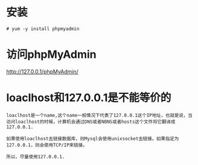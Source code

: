 # 安装
```
# yum -y install phpmyadmin
```

# 访问phpMyAdmin
http://127.0.0.1/phpMyAdmin/

# loaclhost和127.0.0.1是不能等价的
```
loaclhost是一个name,这个name一般情况下代表了127.0.0.1这个IP地址，也就是说，当访问loaclhost的时候，计算机会通过DNS或者NBNS或者hosts这个文件将它翻译成127.0.0.1.

如果使用loaclhost去链接数据库，则Mysql会使用unixsocket去链接。如果指定为127.0.0.1，则会使用TCP/IP来链接。

所以，尽量使用127.0.0.1.
```
